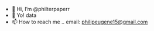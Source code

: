 - 👋 Hi, I’m @philterpaperr
- 👀 Yo! data
- 📫 How to reach me .. email: philipeugene15@gmail.com

<!---
philterpaperr/philterpaperr is a ✨ special ✨ repository because its `README.md` (this file) appears on your GitHub profile.
You can click the Preview link to take a look at your changes.
--->
